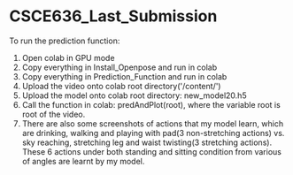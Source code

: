 # CSCE636_Last_Submission
To run the prediction function:
1. Open colab in GPU mode
2. Copy everything in Install_Openpose and run in colab
3. Copy everything in Prediction_Function and run in colab
4. Upload the video onto colab root directory('/content/')
5. Upload the model onto colab root directory: new_model20.h5
5. Call the function in colab: predAndPlot(root), where the variable root is root of the video.
6. There are also some screenshots of actions that my model learn, which are drinking, walking and playing with pad(3 non-stretching actions) vs. sky reaching, stretching leg and waist twisting(3 stretching actions). These 6 actions under both standing and sitting condition from various of angles are learnt by my model.
